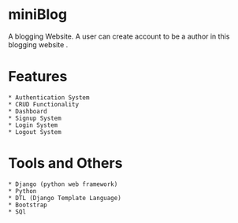 # miniBlog
A blogging Website. A user can create account to be a author in this blogging website .

# Features
    * Authentication System
    * CRUD Functionality
    * Dashboard
    * Signup System
    * Login System
    * Logout System


# Tools and Others
    * Django (python web framework)
    * Python 
    * DTL (Django Template Language)
    * Bootstrap
    * SQl
